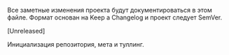 Все заметные изменения проекта будут документироваться в этом файле.
Формат основан на Keep a Changelog и проект следует SemVer.


[Unreleased]

Инициализация репозитория, мета и туллинг.